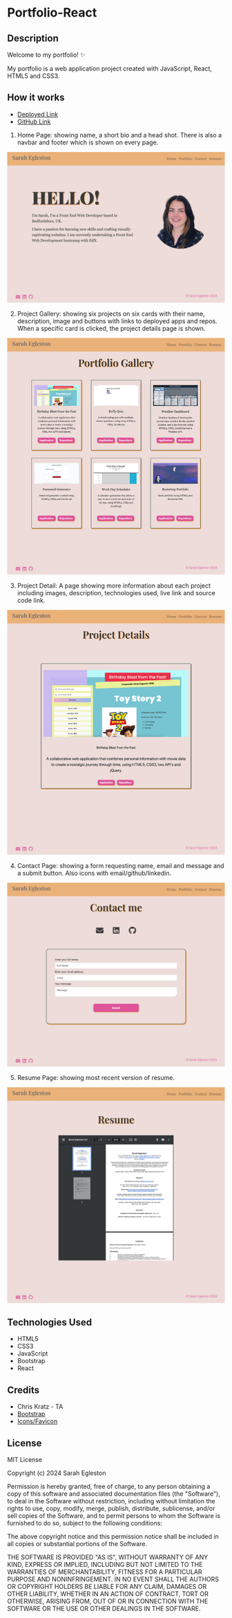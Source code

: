 # Portfolio-React

## Description

Welcome to my portfolio! ✨

My portfolio is a web application project created with JavaScript, React, HTML5 and CSS3.

## How it works

- [Deployed Link](https://segleston.github.io/portfolio-react/)
- [GitHub Link](https://github.com/segleston/portfolio-react)

1. Home Page: showing name, a short bio and a head shot. There is also a navbar and footer which is shown on every page.

![Home page of profile](/public/images/hello.png)

2. Project Gallery: showing six projects on six cards with their name, description, image and buttons with links to deployed apps and repos. When a specific card is clicked, the project details page is shown.

![Project gallery page](./public/images/gallery.png)

3. Project Detail: A page showing  more information about each project including images, description, technologies used, live link and source code link.

![Project details page](./public/images/details.png)

4. Contact Page: showing a form requesting name, email and message and a submit button. Also icons with email/github/linkedin.

![Contact us page](./public/images/contact.png)

5. Resume Page: showing most recent version of resume.

![Resume page](./public/images/resume.png)

## Technologies Used

- HTML5
- CSS3
- JavaScript
- Bootstrap
- React

## Credits

- Chris Kratz - TA
- [Bootstrap](https://getbootstrap.com/docs/5.3/getting-started/introduction/)
- [Icons/Favicon](https://icons8.com/icons)

## License

MIT License

Copyright (c) 2024 Sarah Egleston

Permission is hereby granted, free of charge, to any person obtaining a copy
of this software and associated documentation files (the "Software"), to deal
in the Software without restriction, including without limitation the rights
to use, copy, modify, merge, publish, distribute, sublicense, and/or sell
copies of the Software, and to permit persons to whom the Software is
furnished to do so, subject to the following conditions:

The above copyright notice and this permission notice shall be included in all
copies or substantial portions of the Software.

THE SOFTWARE IS PROVIDED "AS IS", WITHOUT WARRANTY OF ANY KIND, EXPRESS OR
IMPLIED, INCLUDING BUT NOT LIMITED TO THE WARRANTIES OF MERCHANTABILITY,
FITNESS FOR A PARTICULAR PURPOSE AND NONINFRINGEMENT. IN NO EVENT SHALL THE
AUTHORS OR COPYRIGHT HOLDERS BE LIABLE FOR ANY CLAIM, DAMAGES OR OTHER
LIABILITY, WHETHER IN AN ACTION OF CONTRACT, TORT OR OTHERWISE, ARISING FROM,
OUT OF OR IN CONNECTION WITH THE SOFTWARE OR THE USE OR OTHER DEALINGS IN THE
SOFTWARE.
